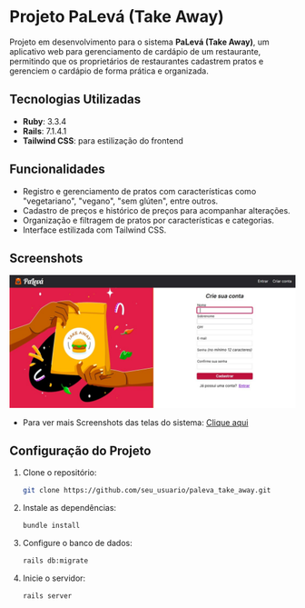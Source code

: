 # Projeto PaLevá (Take Away)

Projeto em desenvolvimento para o sistema **PaLevá (Take Away)**, um aplicativo web para gerenciamento de cardápio de um restaurante, permitindo que os proprietários de restaurantes cadastrem pratos e gerenciem o cardápio de forma prática e organizada.


## Tecnologias Utilizadas
- **Ruby**: 3.3.4
- **Rails**: 7.1.4.1
- **Tailwind CSS**: para estilização do frontend


## Funcionalidades
- Registro e gerenciamento de pratos com características como "vegetariano", "vegano", "sem glúten", entre outros.
- Cadastro de preços e histórico de preços para acompanhar alterações.
- Organização e filtragem de pratos por características e categorias.
- Interface estilizada com Tailwind CSS.


## Screenshots
![Signup Page](./screenshots/signup-page.jpg "Signup")

* Para ver mais Screenshots das telas do sistema:
[Clique aqui](./screenshots)


## Configuração do Projeto

1. Clone o repositório:

    ```bash
    git clone https://github.com/seu_usuario/paleva_take_away.git
    ```

2. Instale as dependências:

    ```bash
    bundle install
    ```

3. Configure o banco de dados:

    ```bash
    rails db:migrate
    ```

4. Inicie o servidor:

    ```bash
    rails server
    ```


